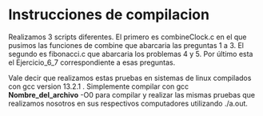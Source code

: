 # Instrucciones de compilacion
Realizamos 3 scripts diferentes. El primero es combineClock.c en el que pusimos las funciones de combine que abarcaria las preguntas 1 a 3. El segundo es fibonacci.c que abarcaria los problemas 4 y 5. Por último esta el Ejercicio_6_7 correspondiente a esas preguntas. 

Vale decir que realizamos estas pruebas en sistemas de linux compilados con gcc version 13.2.1 . Simplemente compilar con gcc **Nombre_del_archivo** -O0 para compilar y realizar las mismas pruebas que realizamos nosotros en sus respectivos computadores utilizando ./a.out.